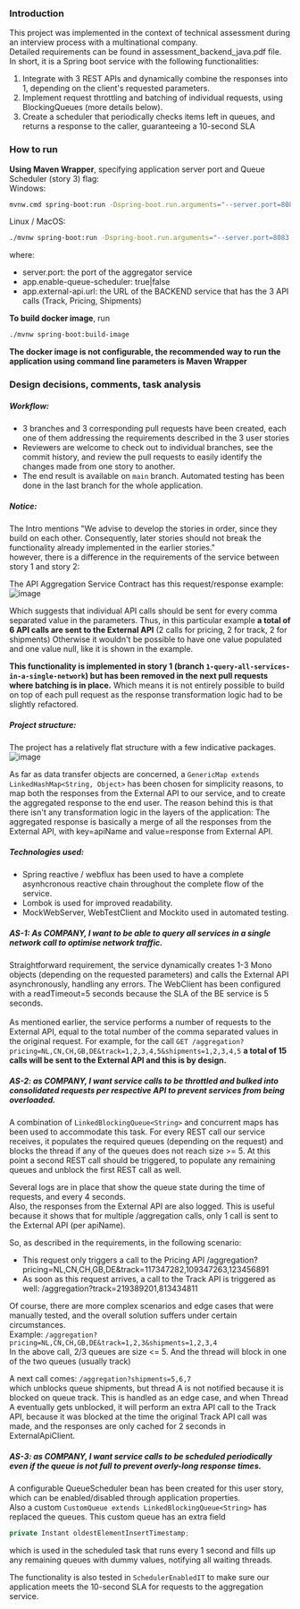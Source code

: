 ### Introduction
This project was implemented in the context of technical assessment during an interview process with a multinational company.  <br>
Detailed requirements can be found in assessment_backend_java.pdf file.  
In short, it is a Spring boot service with the following functionalities:
1. Integrate with 3 REST APIs and dynamically combine the responses into 1, depending on the client's requested parameters.
2. Implement request throttling and batching of individual requests, using BlockingQueues (more details below).
3. Create a scheduler that periodically checks items left in queues, and returns a response to the caller, guaranteeing a 10-second SLA

### How to run
**Using Maven Wrapper**, specifying application server port and Queue Scheduler (story 3) flag:  
Windows:
```bash
mvnw.cmd spring-boot:run -Dspring-boot.run.arguments="--server.port=8083 --app.enable-queue-scheduler=true --app.external-api.url=http://localhost:9999"
```
Linux / MacOS:
```bash
./mvnw spring-boot:run -Dspring-boot.run.arguments="--server.port=8083 --app.enable-queue-scheduler=true --app.external-api.url=http://localhost:9999"
```

where:
- server.port: the port of the aggregator service
- app.enable-queue-scheduler: true|false
- app.external-api.url: the URL of the BACKEND service that has the 3 API calls (Track, Pricing, Shipments)

**To build docker image**, run
```bash
./mvnw spring-boot:build-image
```

**The docker image is not configurable, the recommended way to run the application using command line parameters is Maven Wrapper**

### Design decisions, comments, task analysis

##### Workflow:
- 3 branches and 3 corresponding pull requests have been created, each one of them addressing the requirements described in the 3 user stories
- Reviewers are welcome to check out to individual branches, see the commit history, and review the pull requests to easily identify the changes made from one story to another.
- The end result is available on `main` branch. Automated testing has been done in the last branch for the whole application.

##### Notice:
The Intro mentions "We advise to develop the stories in order,
since they build on each other. Consequently, later stories should not break the
functionality already implemented in the earlier stories."  
however, there is a difference in the requirements of the service between story 1 and story 2:

The API Aggregation Service Contract  has this request/response example:
![image](https://github.com/kougianos/rest-api-aggregator/assets/23719920/3f0d7a08-38fc-4f63-a901-2585447e0633)

Which suggests that individual API calls should be sent for every comma separated value in the parameters. Thus, in this particular example **a total of 6 API calls are sent to the External API** (2 calls for pricing, 2 for track, 2 for shipments) Otherwise it wouldn't be possible to have one value populated and one value null, like it is shown in the example.

**This functionality is implemented in story 1 (branch `1-query-all-services-in-a-single-network`) but has been removed in the next pull requests where batching is in place.** Which means it is not entirely possible to build on top of each pull request as the response transformation logic had to be slightly refactored.

##### Project structure:
The project has a relatively flat structure with a few indicative packages.  
![image](https://github.com/kougianos/rest-api-aggregator/assets/23719920/3bf03c57-0d79-461b-9142-357aa7c7aea7)

As far as data transfer objects are concerned, a `GenericMap extends LinkedHashMap<String, Object>` has been chosen for simplicity reasons, to map both the responses from the External API to our service, and to create the aggregated response to the end user. The reason behind this is that there isn't any transformation logic in the layers of the application:
The aggregated response is basically a merge of all the responses from the External API, with key=apiName and value=response from External API.

##### Technologies used:
- Spring reactive / webflux has been used to have a complete asynhcronous reactive chain throughout the complete flow of the service.
- Lombok is used for improved readability.
- MockWebServer, WebTestClient and Mockito used in automated testing.

##### AS-1: As COMPANY, I want to be able to query all services in a single network call to optimise network traffic.
Straightforward requirement, the service dynamically creates 1-3 Mono<Response> objects (depending on the requested parameters) and calls the External API asynchronously, handling any errors. The WebClient has been configured with a readTimeout=5 seconds because the SLA of the BE service is 5 seconds.  
<br>
As mentioned earlier, the service performs a number of requests to the External API, equal to the total number of the comma separated values in the original request. For example, for the call 
`GET /aggregation?pricing=NL,CN,CH,GB,DE&track=1,2,3,4,5&shipments=1,2,3,4,5` **a total of 15 calls will be sent to the External API and this is by design.**


##### AS-2: as COMPANY, I want service calls to be throttled and bulked into consolidated requests per respective API to prevent services from being overloaded.
A combination of `LinkedBlockingQueue<String>` and concurrent maps has been used to accommodate this task. For every REST call our service receives, it populates the required queues (depending on the request) and blocks the thread if any of the queues does not reach size >= 5. At this point a second REST call should be triggered, to populate any remaining queues and unblock the first REST call as well.  

Several logs are in place that show the queue state during the time of requests, and every 4 seconds.  
Also, the responses from the External API are also logged. This is useful because it shows that for multiple /aggregation calls, only 1 call is sent to the External API (per apiName).

So, as described in the requirements, in the following scenario:
- This request only triggers a call to the Pricing API /aggregation?pricing=NL,CN,CH,GB,DE&track=117347282,109347263,123456891
- As soon as this request arrives, a call to the Track API is triggered as well: /aggregation?track=219389201,813434811

Of course, there are more complex scenarios and edge cases that were manually tested, and the overall solution suffers under certain circumstances.  
Example:
`/aggregation?pricing=NL,CN,CH,GB,DE&track=1,2,3&shipments=1,2,3,4`  
In the above call, 2/3 queues are size <= 5. And the thread will block in one of the two queues (usually track)

A next call comes:
`/aggregation?shipments=5,6,7`  
which unblocks queue shipments, but thread A is not notified because it is blocked on queue track. This is handled as an edge case, and when Thread A eventually gets unblocked, it will perform an extra API call to the Track API, because it was blocked at the time the original Track API call was made, and the responses are only cached for 2 seconds in ExternalApiClient.

##### AS-3: as COMPANY, I want service calls to be scheduled periodically even if the queue is not full to prevent overly-long response times.
A configurable QueueScheduler bean has been created for this user story, which can be enabled/disabled through application properties.  
Also a custom `CustomQueue extends LinkedBlockingQueue<String>` has replaced the queues. This custom queue has an extra field 
```java
private Instant oldestElementInsertTimestamp;
```
which is used in the scheduled task that runs every 1 second and fills up any remaining queues with dummy values, notifying all waiting threads.

The functionality is also tested in `SchedulerEnabledIT` to make sure our application meets the 10-second SLA for requests to the aggregation service.
